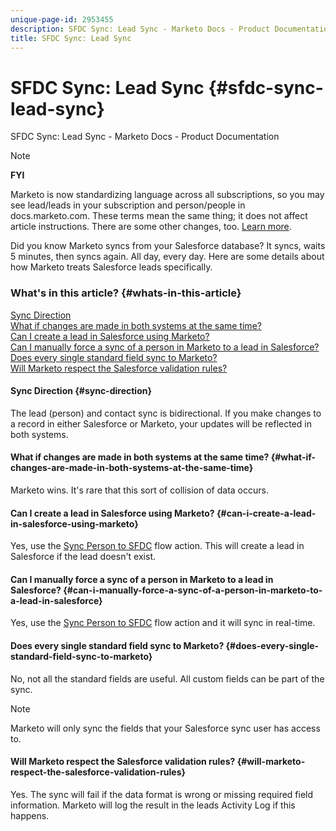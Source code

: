 ```yaml
---
unique-page-id: 2953455
description: SFDC Sync: Lead Sync - Marketo Docs - Product Documentation
title: SFDC Sync: Lead Sync
---
```


# SFDC Sync: Lead Sync {#sfdc-sync-lead-sync}

SFDC Sync: Lead Sync - Marketo Docs - Product Documentation

>[!NOTE]
>
>**FYI**
>
>Marketo is now standardizing language across all subscriptions, so you may see lead/leads in your subscription and person/people in docs.marketo.com. These terms mean the same thing; it does not affect article instructions. There are some other changes, too. [Learn more](http://docs.marketo.com/display/DOCS/Updates+to+Marketo+Terminology).

Did you know Marketo syncs from your Salesforce database? It syncs, waits 5 minutes, then syncs again. All day, every day. Here are some details about how Marketo treats Salesforce leads specifically.

### What's in this article? {#whats-in-this-article}

[Sync Direction](#sync-direction)  
[What if changes are made in both systems at the same time?](#what-if-changes-are-made-in-both-systems-at-the-same-time)  
[Can I create a lead in Salesforce using Marketo?](#can-i-create-a-lead-in-salesforce-using-marketo)  
[Can I manually force a sync of a person in Marketo to a lead in Salesforce?](#can-i-manually-force-a-sync-of-a-person-in-marketo-to-a-lead-in-salesforce)  
[Does every single standard field sync to Marketo?](#does-every-single-standard-field-sync-to-marketo)  
[Will Marketo respect the Salesforce validation rules?](#will-marketo-respect-the-salesforce-validation-rules)

#### Sync Direction {#sync-direction}

The lead (person) and contact sync is bidirectional. If you make changes to a record in either Salesforce or Marketo, your updates will be reflected in both systems.

#### What if changes are made in both systems at the same time? {#what-if-changes-are-made-in-both-systems-at-the-same-time}

Marketo wins. It's rare that this sort of collision of data occurs.

#### Can I create a lead in Salesforce using Marketo? {#can-i-create-a-lead-in-salesforce-using-marketo}

Yes, use the [Sync Person to SFDC](../../../../product-docs/core-marketo-concepts/smart-campaigns/salesforce-flow-actions/sync-person-to-sfdc.md) flow action. This will create a lead in Salesforce if the lead doesn't exist.

#### Can I manually force a sync of a person in Marketo to a lead in Salesforce? {#can-i-manually-force-a-sync-of-a-person-in-marketo-to-a-lead-in-salesforce}

Yes, use the [Sync Person to SFDC](../../../../product-docs/core-marketo-concepts/smart-campaigns/salesforce-flow-actions/sync-person-to-sfdc.md) flow action and it will sync in real-time.

#### Does every single standard field sync to Marketo? {#does-every-single-standard-field-sync-to-marketo}

No, not all the standard fields are useful. All custom fields can be part of the sync.

>[!NOTE]
>
>Marketo will only sync the fields that your Salesforce sync user has access to.

#### Will Marketo respect the Salesforce validation rules? {#will-marketo-respect-the-salesforce-validation-rules}

Yes. The sync will fail if the data format is wrong or missing required field information. Marketo will log the result in the leads Activity Log if this happens.
